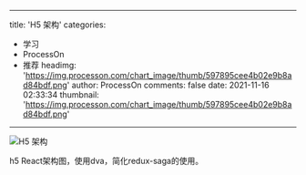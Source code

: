 
---
title: 'H5 架构'
categories: 
 - 学习
 - ProcessOn
 - 推荐
headimg: 'https://img.processon.com/chart_image/thumb/597895cee4b02e9b8ad84bdf.png'
author: ProcessOn
comments: false
date: 2021-11-16 02:33:34
thumbnail: 'https://img.processon.com/chart_image/thumb/597895cee4b02e9b8ad84bdf.png'
---

<div>   
<img class="thumb" alt="H5 架构" src="https://img.processon.com/chart_image/thumb/597895cee4b02e9b8ad84bdf.png" referrerpolicy="no-referrer">
<p>h5 React架构图，使用dva，简化redux-saga的使用。</p>  
</div>
            
